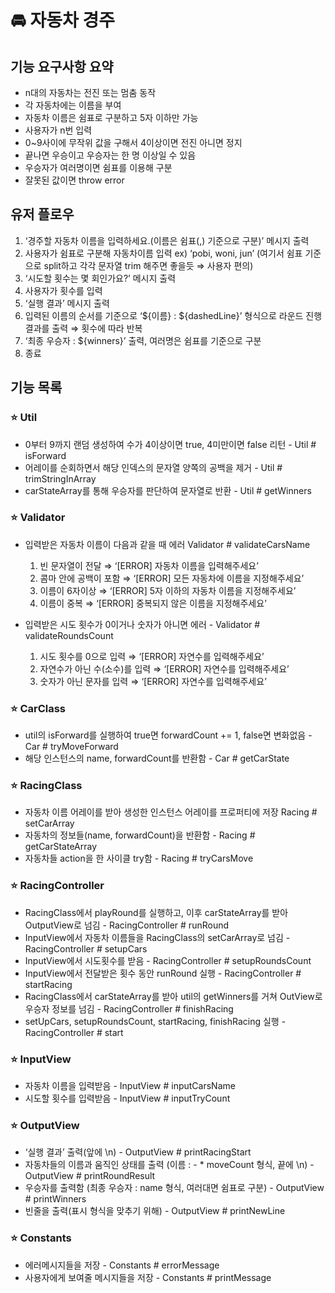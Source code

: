 # 🚘 자동차 경주

## 기능 요구사항 요약

- n대의 자동차는 전진 또는 멈춤 동작
- 각 자동차에는 이름을 부여
- 자동차 이름은 쉼표로 구분하고 5자 이하만 가능
- 사용자가 n번 입력
- 0~9사이에 무작위 값을 구해서 4이상이면 전진 아니면 정지
- 끝나면 우승이고 우승자는 한 명 이상일 수 있음
- 우승자가 여러명이면 쉼표를 이용해 구분
- 잘못된 값이면 throw error

## 유저 플로우

1. ‘경주할 자동차 이름을 입력하세요.(이름은 쉼표(,) 기준으로 구분)’ 메시지 출력
2. 사용자가 쉼표로 구분해 자동차이름 입력 ex) ‘pobi, woni, jun’ (여기서 쉼표 기준으로 split하고 각각 문자열 trim 해주면 좋을듯 ⇒ 사용자 편의)
3. ‘시도할 횟수는 몇 회인가요?’ 메시지 출력
4. 사용자가 횟수를 입력
5. ‘실행 결과’ 메시지 출력
6. 입력된 이름의 순서를 기준으로 ‘${이름} : ${dashedLine}’ 형식으로 라운드 진행 결과를 출력 ⇒ 횟수에 따라 반복
7. ‘최종 우승자 : ${winners}’ 출력, 여러명은 쉼표를 기준으로 구분
8. 종료


## 기능 목록

### ⭐ Util

- 0부터 9까지 랜덤 생성하여 수가 4이상이면 true, 4미만이면 false 리턴 - Util # isForward
- 어레이를 순회하면서 해당 인덱스의 문자열 양쪽의 공백을 제거 - Util # trimStringInArray
- carStateArray를 통해 우승자를 판단하여 문자열로 반환 - Util # getWinners

### ⭐ Validator

- 입력받은 자동차 이름이 다음과 같을 때 에러 Validator # validateCarsName
    1. 빈 문자열이 전달 ⇒ ‘[ERROR] 자동차 이름을 입력해주세요’
    2. 콤마 안에 공백이 포함 ⇒ ‘[ERROR] 모든 자동차에 이름을 지정해주세요’
    3. 이름이 6자이상 ⇒ ‘[ERROR] 5자 이하의 자동차 이름을 지정해주세요’
    4. 이름이 중복 ⇒ ‘[ERROR] 중복되지 않은 이름을 지정해주세요’

- 입력받은 시도 횟수가 0이거나 숫자가 아니면 에러 - Validator # validateRoundsCount
    1. 시도 횟수를 0으로 입력 ⇒ ‘[ERROR] 자연수를 입력해주세요’
    2. 자연수가 아닌 수(소수)를 입력 ⇒ ‘[ERROR] 자연수를 입력해주세요’
    3. 숫자가 아닌 문자를 입력 ⇒ ‘[ERROR] 자연수를 입력해주세요’

### ⭐ CarClass

- util의 isForward를 실행하여 true면 forwardCount += 1, false면 변화없음 - Car # tryMoveForward
- 해당 인스턴스의 name, forwardCount를 반환함 - Car # getCarState

### ⭐ RacingClass

- 자동차 이름 어레이를 받아 생성한 인스턴스 어레이를 프로퍼티에 저장 Racing # setCarArray
- 자동차의 정보들(name, forwardCount)을 반환함 - Racing # getCarStateArray
- 자동차들 action을 한 사이클 try함 - Racing # tryCarsMove

### ⭐ RacingController

- RacingClass에서 playRound를 실행하고, 이후 carStateArray를 받아 OutputView로 넘김 - RacingController # runRound
- InputView에서 자동차 이름들을 RacingClass의 setCarArray로 넘김 - RacingController # setupCars
- InputView에서 시도횟수를 받음 - RacingController # setupRoundsCount
- InputView에서 전달받은 횟수 동안 runRound 실행 - RacingController # startRacing
- RacingClass에서 carStateArray를 받아 util의 getWinners를 거쳐 OutView로 우승자 정보를 넘김 - RacingController # finishRacing
- setUpCars, setupRoundsCount, startRacing, finishRacing 실행 - RacingController # start

### ⭐ InputView

- 자동차 이름을 입력받음 - InputView # inputCarsName
- 시도할 횟수를 입력받음 - InputView # inputTryCount

### ⭐ OutputView

- ‘실행 결과’ 출력(앞에 \n) - OutputView # printRacingStart
- 자동차들의 이름과 움직인 상태를 출력 (이름 : - * moveCount 형식, 끝에 \n) - OutputView # printRoundResult
- 우승자를 출력함 (최종 우승자 : name 형식, 여러대면 쉼표로 구분) - OutputView # printWinners
- 빈줄을 출력(표시 형식을 맞추기 위해) - OutputView # printNewLine

### ⭐ Constants
- 에러메시지들을 저장 - Constants # errorMessage
- 사용자에게 보여줄 메시지들을 저장 - Constants # printMessage
